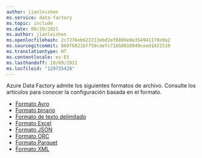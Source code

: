 ```yaml
---
author: jianleishen
ms.service: data-factory
ms.topic: include
ms.date: 09/29/2021
ms.author: jianleishen
ms.openlocfilehash: 2c7276eb622213ebd2ef8869e8e354941170e9a2
ms.sourcegitcommit: 860f6821bff59caefc71b50810949ceed1431510
ms.translationtype: HT
ms.contentlocale: es-ES
ms.lasthandoff: 10/09/2021
ms.locfileid: "129725428"
---
```

<!--
    Common for all ADF file-based connectors
-->

Azure Data Factory admite los siguientes formatos de archivo. Consulte los artículos para conocer la configuración basada en el formato.

- [Formato Avro](../format-avro.md)
- [Formato binario](../format-binary.md)
- [Formato de texto delimitado](../format-delimited-text.md)
- [Formato Excel](../format-excel.md)
- [Formato JSON](../format-json.md)
- [Formato ORC](../format-orc.md)
- [Formato Parquet](../format-parquet.md)
- [Formato XML](../format-xml.md)
